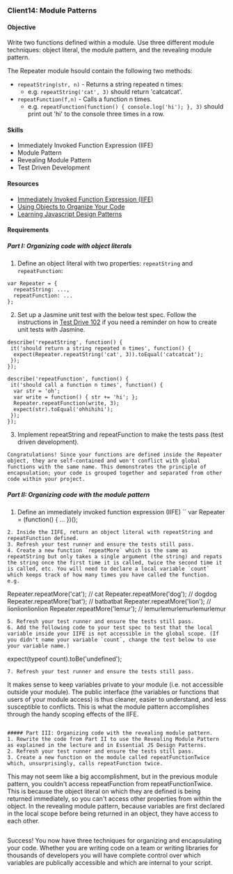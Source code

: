 ### Client14: Module Patterns

#### Objective

Write two functions defined within a module. Use three different module techniques: object literal, the module pattern, and the revealing module pattern.

The Repeater module hsould contain the following two methods:
* `repeatString(str, n)` - Returns a string repeated n times:
  * e.g. `repeatString('cat', 3)` should return 'catcatcat'.
* `repeatFunction(f,n)` - Calls a function n times.
  * e.g. `repeatFunction(function() { console.log('hi'); }, 3)` should print out 'hi' to the console three times in a row.

#### Skills
* Immediately Invoked Function Expression (IIFE)
* Module Pattern
* Revealing Module Pattern
* Test Driven Development

#### Resources
* [Immediately Invoked Function Expression (IIFE)](http://benalman.com/news/2010/11/immediately-invoked-function-expression/)
* [Using Objects to Organize Your Code](http://rmurphey.com/blog/2009/10/15/using-objects-to-organize-your-code/)
* [Learning Javascript Design Patterns](http://addyosmani.com/resources/essentialjsdesignpatterns/book/)

#### Requirements

##### Part I: Organizing code with object literals
1. Define an object literal with two properties: `repeatString` and `repeatFunction`:
  ```
  var Repeater = {
    repeatString: ...,
    repeatFunction: ...
  };
  ```
2. Set up a Jasmine unit test with the below test spec. Follow the instructions in [Test Drive 102](http://fall2013.refactoru.com/exercises/client-js/test-drive-102) if you need a reminder on how to create unit tests with Jasmine.
  ```
  describe('repeatString', function() {
   it('should return a string repeated n times', function() {
    expect(Repeater.repeatString('cat', 3)).toEqual('catcatcat');
   });
  });
  
  describe('repeatFunction', function() {
   it('should call a function n times', function() {
    var str = 'oh';
    var write = function() { str += 'hi'; };
    Repeater.repeatFunction(write, 3);
    expect(str).toEqual('ohhihihi');
   });
  });
  ```
3. Implement repeatString and repeatFunction to make the tests pass (test driven development).
  ```
  Congratulations! Since your functions are defined inside the Repeater object, they are self-contained and won't conflict with global functions with the same name. This demonstrates the principle of encapsulation; your code is grouped together and separated from other code within your project.
  ```

##### Part II: Organizing code with the module pattern
1. Define an immediately invoked function expression (IIFE)
  ``
  var Repeater = (function() {
   ...
  })();
  ```
2. Inside the IIFE, return an object literal with repeatString and repeatFunction defined.
3. Refresh your test runner and ensure the tests still pass.
4. Create a new function `repeatMore` which is the same as repeatString but only takes a single argument (the string) and repats the string once the first time it is called, twice the second time it is called, etc. You will need to declare a local variable `count` which keeps track of how many times you have called the function.
e.g.
  ```
  Repeater.repeatMore('cat'); // cat
  Repeater.repeatMore('dog'); // dogdog
  Repeater.repeatMore('bat'); // batbatbat
  Repeater.repeatMore('lion'); // lionlionlionlion
  Repeater.repeatMore('lemur'); // lemurlemurlemurlemurlemur
  ```
5. Refresh your test runner and ensure the tests still pass.
6. Add the following code to your test spec to test that the local variable inside your IIFE is not accessible in the global scope. (If you didn't name your variable `count`, change the test below to use your variable name.)
  ```
  expect(typeof count).toBe('undefined');
  ```
7. Refresh your test runner and ensure the tests still pass.
  ```
  It makes sense to keep variables private to your module (i.e. not accessible outside your module). The public interface (the variables or functions that users of your module access) is thus cleaner, easier to understand, and less susceptible to conflicts. This is what the module pattern accomplishes through the handy scoping effects of the IIFE.
  ```

##### Part III: Organizing code with the revealing module pattern.
1. Rewrite the code from Part II to use the Revealing Module Pattern as explained in the lecture and in Essential JS Design Patterns.
2. Refresh your test runner and ensure the tests still pass.
3. Create a new function on the module called repeatFunctionTwice which, unsurprisingly, calls repeatFunction twice.
  ```
  This may not seem like a big accomplishment, but in the previous module pattern, you couldn't access repeatFunction from repeatFunctionTwice. This is because the object literal on which they are defined is being returned immediately, so you can't access other properties from within the object. In the revealing module pattern, because variables are first declared in the local scope before being returned in an object, they have access to each other.
  ```
  
```
Success! You now have three techniques for organizing and encapsulating your code. Whether you are writing code on a team or writing libraries for thousands of developers you will have complete control over which variables are publically accessible and which are internal to your script.
```
